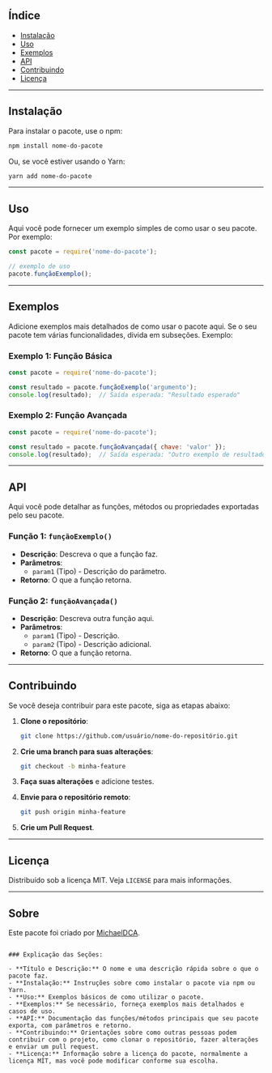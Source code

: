 ## Índice

- [Instalação](#instalação)
- [Uso](#uso)
- [Exemplos](#exemplos)
- [API](#api)
- [Contribuindo](#contribuindo)
- [Licença](#licença)

---

## Instalação

Para instalar o pacote, use o npm:

```bash
npm install nome-do-pacote
```

Ou, se você estiver usando o Yarn:

```bash
yarn add nome-do-pacote
```

---

## Uso

Aqui você pode fornecer um exemplo simples de como usar o seu pacote. Por exemplo:

```javascript
const pacote = require('nome-do-pacote');

// exemplo de uso
pacote.funçãoExemplo();
```

---

## Exemplos

Adicione exemplos mais detalhados de como usar o pacote aqui. Se o seu pacote tem várias funcionalidades, divida em subseções. Exemplo:

### Exemplo 1: Função Básica

```javascript
const pacote = require('nome-do-pacote');

const resultado = pacote.funçãoExemplo('argumento');
console.log(resultado);  // Saída esperada: "Resultado esperado"
```

### Exemplo 2: Função Avançada

```javascript
const pacote = require('nome-do-pacote');

const resultado = pacote.funçãoAvançada({ chave: 'valor' });
console.log(resultado);  // Saída esperada: "Outro exemplo de resultado"
```

---

## API

Aqui você pode detalhar as funções, métodos ou propriedades exportadas pelo seu pacote.

### Função 1: `funçãoExemplo()`

- **Descrição**: Descreva o que a função faz.
- **Parâmetros**: 
  - `param1` (Tipo) - Descrição do parâmetro.
- **Retorno**: O que a função retorna.

### Função 2: `funçãoAvançada()`

- **Descrição**: Descreva outra função aqui.
- **Parâmetros**: 
  - `param1` (Tipo) - Descrição.
  - `param2` (Tipo) - Descrição adicional.
- **Retorno**: O que a função retorna.

---

## Contribuindo

Se você deseja contribuir para este pacote, siga as etapas abaixo:

1. **Clone o repositório**:
   ```bash
   git clone https://github.com/usuário/nome-do-repositório.git
   ```

2. **Crie uma branch para suas alterações**:
   ```bash
   git checkout -b minha-feature
   ```

3. **Faça suas alterações** e adicione testes.

4. **Envie para o repositório remoto**:
   ```bash
   git push origin minha-feature
   ```

5. **Crie um Pull Request**.

---

## Licença

Distribuído sob a licença MIT. Veja `LICENSE` para mais informações.

---

## Sobre

Este pacote foi criado por [MichaelDCA](https://github.com/MichaelDouglasCA).

```

### Explicação das Seções:

- **Título e Descrição:** O nome e uma descrição rápida sobre o que o pacote faz.
- **Instalação:** Instruções sobre como instalar o pacote via npm ou Yarn.
- **Uso:** Exemplos básicos de como utilizar o pacote.
- **Exemplos:** Se necessário, forneça exemplos mais detalhados e casos de uso.
- **API:** Documentação das funções/métodos principais que seu pacote exporta, com parâmetros e retorno.
- **Contribuindo:** Orientações sobre como outras pessoas podem contribuir com o projeto, como clonar o repositório, fazer alterações e enviar um pull request.
- **Licença:** Informação sobre a licença do pacote, normalmente a licença MIT, mas você pode modificar conforme sua escolha.

